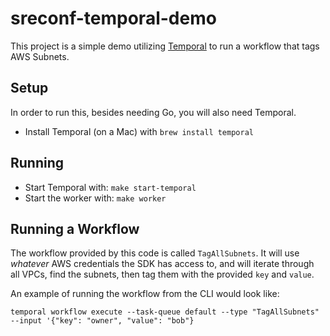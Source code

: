 # sreconf-temporal-demo

This project is a simple demo utilizing [Temporal](https://temporal.io) to run a workflow that tags AWS Subnets.

## Setup

In order to run this, besides needing Go, you will also need Temporal.

* Install Temporal (on a Mac) with `brew install temporal`

## Running

* Start Temporal with: `make start-temporal`
* Start the worker with: `make worker`

## Running a Workflow

The workflow provided by this code is called `TagAllSubnets`. It will use _whatever_ AWS credentials the SDK has access to,
and will iterate through all VPCs, find the subnets, then tag them with the provided `key` and `value`.

An example of running the workflow from the CLI would look like:

    temporal workflow execute --task-queue default --type "TagAllSubnets" --input '{"key": "owner", "value": "bob"}
